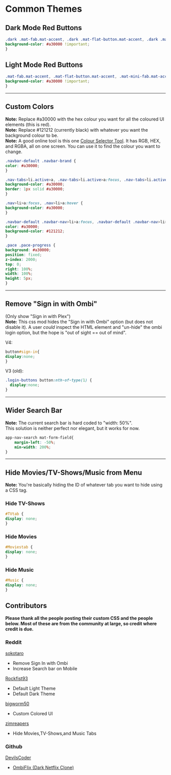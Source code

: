 # Common Themes

## Dark Mode Red Buttons

``` css
.dark .mat-fab.mat-accent, .dark .mat-flat-button.mat-accent, .dark .mat-mini-fab.mat-accent, .dark .mat-raised-button.mat-accent, .dark .mat-list-item.active-list-item, .dark .mat-checkbox-checked.mat-accent .mat-checkbox-background, .dark .mat-checkbox-indeterminate.mat-accent .mat-checkbox-background, .dark .buttons button[type="button"], .dark .mat-tab-label-active[role="tab"] {
background-color: #a30000 !important;
}
```

## Light Mode Red Buttons

``` css
.mat-fab.mat-accent, .mat-flat-button.mat-accent, .mat-mini-fab.mat-accent, .mat-raised-button.mat-accent, .mat-list-item.active-list-item, .mat-checkbox-checked.mat-accent .mat-checkbox-background, .mat-checkbox-indeterminate.mat-accent .mat-checkbox-background, .buttons button[type="button"], .mat-tab-label-active[role="tab"] {
background-color: #a30000 !important;
}
```

***

## Custom Colors

**Note:** Replace #a30000 with the hex colour you want for all the coloured UI elements (this is red).  
**Note:** Replace #121212 (currently black) with whatever you want the background colour to be.  
**Note:** A good online tool is this one [Colour Selector Tool](https://www.hexcolortool.com). It has RGB, HEX, and RGBA, all on one screen. You can use it to find the colour you want to change.

``` css
.navbar-default .navbar-brand {
color: #a30000;
}

.nav-tabs>li.active>a, .nav-tabs>li.active>a:focus, .nav-tabs>li.active>a:hover {
background-color: #a30000;
border: 1px solid #a30000;
}

.nav>li>a:focus, .nav>li>a:hover {
background-color: #a30000;
}

.navbar-default .navbar-nav>li>a:focus, .navbar-default .navbar-nav>li>a:hover {
color: #a30000;
background-color: #121212;
}

.pace .pace-progress {
background: #a30000;
position: fixed;
z-index: 2000;
top: 0;
right: 100%;
width: 100%;
height: 5px;
}
```

***

## Remove "Sign in with Ombi"

(Only show "Sign in with Plex")  
**Note:** This css mod hides the "Sign in with Ombi" option (but does not disable it). A user _could_ inspect the HTML element and "un-hide" the ombi login option, but the hope is "out of sight == out of mind".  

V4:

``` css
button#sign-in{
display:none;
}
```

V3 (old):

``` css
.login-buttons button:nth-of-type(1) {
  display:none;
}
```

***

## Wider Search Bar

**Note:** The current search bar is hard coded to "width: 50%".  
This solution is neither perfect nor elegant, but it works for now.

``` css
app-nav-search mat-form-field{
    margin-left: -50%;
    min-width: 200%;
}
```

***

## Hide Movies/TV-Shows/Music from Menu

**Note:** You're basically hiding the ID of whatever tab you want to hide using a CSS tag.

### Hide TV-Shows

``` css
#TVtab {
display: none;
}
```

### Hide Movies

``` css
#Moviestab {
display: none;
}
```

### Hide Music

``` css
#Music {
display: none;
}
```

## Contributors

**Please thank all the people posting their custom CSS and the people below. Most of these are from the community at large, so credit where credit is due.**

### Reddit

[sokotaro](https://www.reddit.com/user/sokotaro/)  

* Remove Sign In with Ombi  
* Increase Search bar on Mobile

[Rockfist93](https://www.reddit.com/user/Rockfist93/)  

* Default Light Theme
* Default Dark Theme

[bigworm50](https://www.reddit.com/user/bigworm50/)  

* Custom Colored UI

[zimreapers](https://www.reddit.com/user/zimreapers/)  

* Hide Movies,TV-Shows,and Music Tabs

### Github

[DevilsCoder](https://github.com/DevilsDesigns/)  

* [OmbiFlix (Dark Netflix Clone)](https://github.com/DevilsDesigns/OmbiFlix-Themes)
